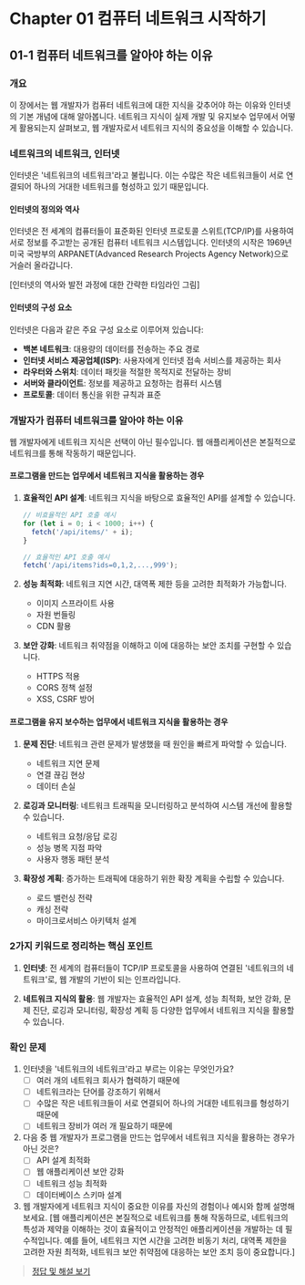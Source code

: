 # Chapter 01 컴퓨터 네트워크 시작하기

## 01-1 컴퓨터 네트워크를 알아야 하는 이유

### 개요
이 장에서는 웹 개발자가 컴퓨터 네트워크에 대한 지식을 갖추어야 하는 이유와 인터넷의 기본 개념에 대해 알아봅니다. 네트워크 지식이 실제 개발 및 유지보수 업무에서 어떻게 활용되는지 살펴보고, 웹 개발자로서 네트워크 지식의 중요성을 이해할 수 있습니다.

### 네트워크의 네트워크, 인터넷
인터넷은 '네트워크의 네트워크'라고 불립니다. 이는 수많은 작은 네트워크들이 서로 연결되어 하나의 거대한 네트워크를 형성하고 있기 때문입니다.

#### 인터넷의 정의와 역사
인터넷은 전 세계의 컴퓨터들이 표준화된 인터넷 프로토콜 스위트(TCP/IP)를 사용하여 서로 정보를 주고받는 공개된 컴퓨터 네트워크 시스템입니다. 인터넷의 시작은 1969년 미국 국방부의 ARPANET(Advanced Research Projects Agency Network)으로 거슬러 올라갑니다.

[인터넷의 역사와 발전 과정에 대한 간략한 타임라인 그림]

#### 인터넷의 구성 요소
인터넷은 다음과 같은 주요 구성 요소로 이루어져 있습니다:
- **백본 네트워크**: 대용량의 데이터를 전송하는 주요 경로
- **인터넷 서비스 제공업체(ISP)**: 사용자에게 인터넷 접속 서비스를 제공하는 회사
- **라우터와 스위치**: 데이터 패킷을 적절한 목적지로 전달하는 장비
- **서버와 클라이언트**: 정보를 제공하고 요청하는 컴퓨터 시스템
- **프로토콜**: 데이터 통신을 위한 규칙과 표준

### 개발자가 컴퓨터 네트워크를 알아야 하는 이유
웹 개발자에게 네트워크 지식은 선택이 아닌 필수입니다. 웹 애플리케이션은 본질적으로 네트워크를 통해 작동하기 때문입니다.

#### 프로그램을 만드는 업무에서 네트워크 지식을 활용하는 경우
1. **효율적인 API 설계**: 네트워크 지식을 바탕으로 효율적인 API를 설계할 수 있습니다.
   ```javascript
   // 비효율적인 API 호출 예시
   for (let i = 0; i < 1000; i++) {
     fetch('/api/items/' + i);
   }

   // 효율적인 API 호출 예시
   fetch('/api/items?ids=0,1,2,...,999');
   ```

2. **성능 최적화**: 네트워크 지연 시간, 대역폭 제한 등을 고려한 최적화가 가능합니다.
   - 이미지 스프라이트 사용
   - 자원 번들링
   - CDN 활용

3. **보안 강화**: 네트워크 취약점을 이해하고 이에 대응하는 보안 조치를 구현할 수 있습니다.
   - HTTPS 적용
   - CORS 정책 설정
   - XSS, CSRF 방어

#### 프로그램을 유지 보수하는 업무에서 네트워크 지식을 활용하는 경우
1. **문제 진단**: 네트워크 관련 문제가 발생했을 때 원인을 빠르게 파악할 수 있습니다.
   - 네트워크 지연 문제
   - 연결 끊김 현상
   - 데이터 손실

2. **로깅과 모니터링**: 네트워크 트래픽을 모니터링하고 분석하여 시스템 개선에 활용할 수 있습니다.
   - 네트워크 요청/응답 로깅
   - 성능 병목 지점 파악
   - 사용자 행동 패턴 분석

3. **확장성 계획**: 증가하는 트래픽에 대응하기 위한 확장 계획을 수립할 수 있습니다.
   - 로드 밸런싱 전략
   - 캐싱 전략
   - 마이크로서비스 아키텍처 설계

### 2가지 키워드로 정리하는 핵심 포인트
1. **인터넷**: 전 세계의 컴퓨터들이 TCP/IP 프로토콜을 사용하여 연결된 '네트워크의 네트워크'로, 웹 개발의 기반이 되는 인프라입니다.

2. **네트워크 지식의 활용**: 웹 개발자는 효율적인 API 설계, 성능 최적화, 보안 강화, 문제 진단, 로깅과 모니터링, 확장성 계획 등 다양한 업무에서 네트워크 지식을 활용할 수 있습니다.

### 확인 문제
1. 인터넷을 '네트워크의 네트워크'라고 부르는 이유는 무엇인가요?
   - [ ] 여러 개의 네트워크 회사가 협력하기 때문에
   - [ ] 네트워크라는 단어를 강조하기 위해서
   - [ ] 수많은 작은 네트워크들이 서로 연결되어 하나의 거대한 네트워크를 형성하기 때문에
   - [ ] 네트워크 장비가 여러 개 필요하기 때문에

2. 다음 중 웹 개발자가 프로그램을 만드는 업무에서 네트워크 지식을 활용하는 경우가 아닌 것은?
   - [ ] API 설계 최적화
   - [ ] 웹 애플리케이션 보안 강화
   - [ ] 네트워크 성능 최적화
   - [ ] 데이터베이스 스키마 설계

3. 웹 개발자에게 네트워크 지식이 중요한 이유를 자신의 경험이나 예시와 함께 설명해보세요.
   [웹 애플리케이션은 본질적으로 네트워크를 통해 작동하므로, 네트워크의 특성과 제약을 이해하는 것이 효율적이고 안정적인 애플리케이션을 개발하는 데 필수적입니다. 예를 들어, 네트워크 지연 시간을 고려한 비동기 처리, 대역폭 제한을 고려한 자원 최적화, 네트워크 보안 취약점에 대응하는 보안 조치 등이 중요합니다.]

> [정답 및 해설 보기](../answers_and_explanations.md#01-1-컴퓨터-네트워크를-알아야-하는-이유)
